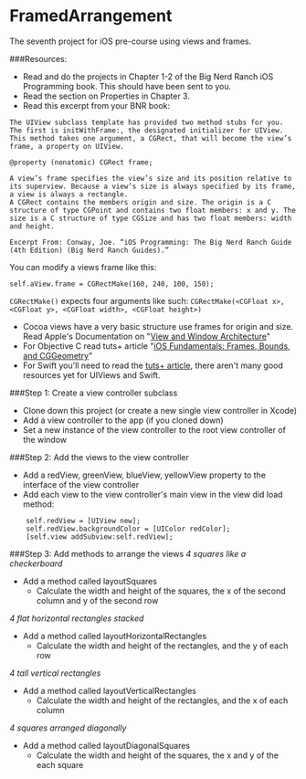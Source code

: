 FramedArrangement
=================

The seventh project for iOS pre-course using views and frames.

###Resources:
- Read and do the projects in Chapter 1-2 of the Big Nerd Ranch iOS Programming book. This should have been sent to you.
- Read the section on Properties in Chapter 3.
- Read this excerpt from your BNR book:
```
The UIView subclass template has provided two method stubs for you. The first is initWithFrame:, the designated initializer for UIView. This method takes one argument, a CGRect, that will become the view’s frame, a property on UIView.

@property (nonatomic) CGRect frame;

A view’s frame specifies the view’s size and its position relative to its superview. Because a view’s size is always specified by its frame, a view is always a rectangle.
A CGRect contains the members origin and size. The origin is a C structure of type CGPoint and contains two float members: x and y. The size is a C structure of type CGSize and has two float members: width and height.

Excerpt From: Conway, Joe. “iOS Programming: The Big Nerd Ranch Guide (4th Edition) (Big Nerd Ranch Guides).” 
```
You can modify a views frame like this:
```
self.aView.frame = CGRectMake(160, 240, 100, 150);
```
```CGRectMake()``` expects four arguments like such: ```CGRectMake(<CGFloat x>, <CGFloat y>, <CGFloat width>, <CGFloat height>)``` 
- Cocoa views have a very basic structure use frames for origin and size. Read Apple's Documentation on "[View and Window Architecture](https://developer.apple.com/library/ios/documentation/WindowsViews/Conceptual/ViewPG_iPhoneOS/WindowsandViews/WindowsandViews.html)"
- For Objective C read tuts+ article "[iOS Fundamentals: Frames, Bounds, and CGGeometry](http://code.tutsplus.com/tutorials/ios-fundamentals-frames-bounds-and-cggeometry--cms-21196)"
- For Swift you'll need to read the [tuts+ article](http://code.tutsplus.com/tutorials/ios-fundamentals-frames-bounds-and-cggeometry--cms-21196), there aren't many good resources yet for UIViews and Swift.

###Step 1: Create a view controller subclass
- Clone down this project (or create a new single view controller in Xcode)
- Add a view controller to the app (if you cloned down)
- Set a new instance of the view controller to the root view controller of the window

###Step 2: Add the views to the view controller
- Add a redView, greenView, blueView, yellowView property to the interface of the view controller
- Add each view to the view controller's main view in the view did load method:
```
    self.redView = [UIView new];
    self.redView.backgroundColor = [UIColor redColor];
    [self.view addSubview:self.redView];
```

###Step 3: Add methods to arrange the views
*4 squares like a checkerboard*  
- Add a method called layoutSquares
  - Calculate the width and height of the squares, the x of the second column and y of the second row

*4 flat horizontal rectangles stacked*  
- Add a method called layoutHorizontalRectangles
  - Calculate the width and height of the rectangles, and the y of each row

*4 tall vertical rectangles*  
- Add a method called layoutVerticalRectangles
  - Calculate the width and height of the rectangles, and the x of each column

*4 squares arranged diagonally*  
- Add a method called layoutDiagonalSquares
  - Calculate the width and height of the squares, the x and y of the each square
